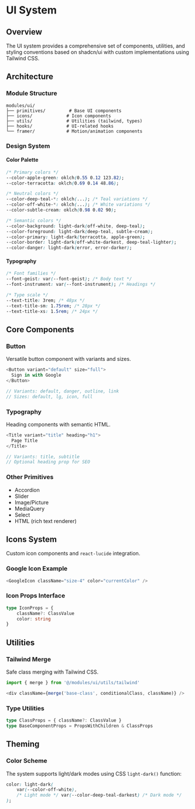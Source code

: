 # UI System

## Overview

The UI system provides a comprehensive set of components, utilities, and styling
conventions based on shadcn/ui with custom implementations using Tailwind CSS.

## Architecture

### Module Structure

```
modules/ui/
├── primitives/         # Base UI components
├── icons/             # Icon components
├── utils/             # Utilities (tailwind, types)
├── hooks/             # UI-related hooks
└── framer/            # Motion/animation components
```

### Design System

#### Color Palette

```css
/* Primary colors */
--color-apple-green: oklch(0.55 0.12 123.82);
--color-terracotta: oklch(0.69 0.14 48.86);

/* Neutral colors */
--color-deep-teal-*: oklch(...); /* Teal variations */
--color-off-white-*: oklch(...); /* White variations */
--color-subtle-cream: oklch(0.98 0.02 90);

/* Semantic colors */
--color-background: light-dark(off-white, deep-teal);
--color-foreground: light-dark(deep-teal, subtle-cream);
--color-primary: light-dark(terracotta, apple-green);
--color-border: light-dark(off-white-darkest, deep-teal-lighter);
--color-danger: light-dark(error, error-darker);
```

#### Typography

```css
/* Font families */
--font-geist: var(--font-geist); /* Body text */
--font-instrument: var(--font-instrument); /* Headings */

/* Type scale */
--text-title: 3rem; /* 48px */
--text-title-sm: 1.75rem; /* 28px */
--text-title-xs: 1.5rem; /* 24px */
```

## Core Components

### Button

Versatile button component with variants and sizes.

```typescript
<Button variant="default" size="full">
  Sign in with Google
</Button>

// Variants: default, danger, outline, link
// Sizes: default, lg, icon, full
```

### Typography

Heading components with semantic HTML.

```typescript
<Title variant="title" heading="h1">
  Page Title
</Title>

// Variants: title, subtitle
// Optional heading prop for SEO
```

### Other Primitives

- Accordion
- Slider
- Image/Picture
- MediaQuery
- Select
- HTML (rich text renderer)

## Icons System

Custom icon components and `react-lucide` integration.

### Google Icon Example

```typescript
<GoogleIcon className="size-4" color="currentColor" />
```

### Icon Props Interface

```typescript
type IconProps = {
	className?: ClassValue
	color: string
}
```

## Utilities

### Tailwind Merge

Safe class merging with Tailwind CSS.

```typescript
import { merge } from '@/modules/ui/utils/tailwind'

<div className={merge('base-class', conditionalClass, className)} />
```

### Type Utilities

```typescript
type ClassProps = { className?: ClassValue }
type BaseComponentProps = PropsWithChildren & ClassProps
```

## Theming

### Color Scheme

The system supports light/dark modes using CSS `light-dark()` function:

```css
color: light-dark(
	var(--color-off-white),
	/* Light mode */ var(--color-deep-teal-darkest) /* Dark mode */
);
```
